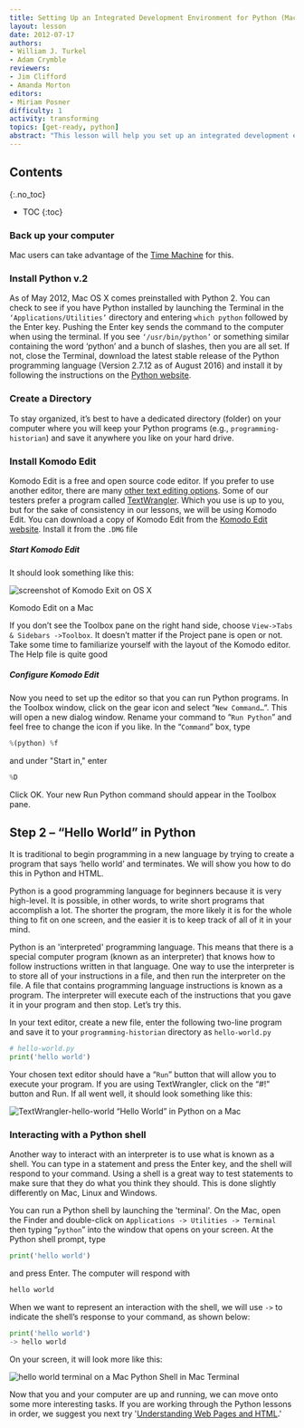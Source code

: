 ```yaml
---
title: Setting Up an Integrated Development Environment for Python (Mac) 
layout: lesson
date: 2012-07-17
authors:
- William J. Turkel
- Adam Crymble
reviewers:
- Jim Clifford
- Amanda Morton
editors:
- Miriam Posner
difficulty: 1
activity: transforming
topics: [get-ready, python]
abstract: "This lesson will help you set up an integrated development environment for Python on a computer running an Apple operating system."
---
```


## Contents
{:.no_toc}

* TOC
{:toc}

### Back up your computer

Mac users can take advantage of the [Time Machine][] for this.

### Install Python v.2

As of May 2012, Mac OS X comes preinstalled with Python 2. You can check
to see if you have Python installed by launching the Terminal in the
`‘Applications/Utilities’` directory and entering `which python`
followed by the Enter key. Pushing the Enter key sends the command to
the computer when using the terminal. If you see `‘/usr/bin/python’` or
something similar containing the word ‘python’ and a bunch of slashes,
then you are all set. If not, close the Terminal, download the latest
stable release of the Python programming language (Version 2.7.12 as of
August 2016) and install it by following the instructions on the [Python
website][].

### Create a Directory

To stay organized, it’s best to have a dedicated directory (folder) on
your computer where you will keep your Python programs (e.g.,
`programming-historian`) and save it anywhere you like on your hard
drive.

### Install Komodo Edit

Komodo Edit is a free and open source code editor. If you prefer to use
another editor, there are many [other text editing options][]. Some of our
testers prefer a program called [TextWrangler][]. Which you use is up to
you, but for the sake of consistency in our lessons, we will be using
Komodo Edit. You can download a copy of Komodo Edit from the [Komodo
Edit website][]. Install it from the `.DMG` file

##### Start Komodo Edit

It should look something like this:

![screenshot of Komodo Exit on OS X](https://raw.githubusercontent.com/programminghistorian/jekyll/bc4c0f1398f54adb1add6bb156756212c28e8f78/images/komodo-edit-mac.png)

Komodo Edit on a Mac

If you don’t see the Toolbox pane on the right hand side, choose
`View->Tabs & Sidebars ->Toolbox`. It doesn’t matter if the Project pane
is open or not. Take some time to familiarize yourself with the layout
of the Komodo editor. The Help file is quite good

##### Configure Komodo Edit

Now you need to set up the editor so that you can run Python
programs. In the Toolbox window, click on the gear icon and select
“`New Command…`“. This will open a new dialog window. Rename your
command to “`Run Python`” and feel free to change the icon if you
like. In the “`Command`” box, type

``` python
%(python) %f
```

and under "Start in," enter

``` python
%D
```

Click OK. Your new Run Python command should appear in the Toolbox
pane.

Step 2 – “Hello World” in Python
--------------------------------

It is traditional to begin programming in a new language by trying to
create a program that says ‘hello world’ and terminates. We will show
you how to do this in Python and HTML.

Python is a good programming language for beginners because it is very
high-level. It is possible, in other words, to write short programs that
accomplish a lot. The shorter the program, the more likely it is for the
whole thing to fit on one screen, and the easier it is to keep track of
all of it in your mind.

Python is an 'interpreted' programming language. This means that
there is a special computer program (known as an interpreter) that knows
how to follow instructions written in that language. One way to use the
interpreter is to store all of your instructions in a file, and then run
the interpreter on the file. A file that contains programming language
instructions is known as a program. The interpreter will execute each of
the instructions that you gave it in your program and then stop. Let’s
try this.

In your text editor, create a new file, enter the following two-line
program and save it to your `programming-historian` directory as
`hello-world.py`

``` python
# hello-world.py
print('hello world')
```

Your chosen text editor should have a “`Run`” button that will allow you
to execute your program. If you are using TextWrangler, click on the
“\#!” button and Run. If all went well, it should look something like
this:

![TextWrangler-hello-world](https://raw.githubusercontent.com/programminghistorian/jekyll/bc4c0f1398f54adb1add6bb156756212c28e8f78/images/TextWrangler-hello-world.png)
“Hello World” in Python on a Mac

### Interacting with a Python shell

Another way to interact with an interpreter is to use what is known as a
shell. You can type in a statement and press the Enter key, and the
shell will respond to your command. Using a shell is a great way to test
statements to make sure that they do what you think they should. This is
done slightly differently on Mac, Linux and Windows.

You can run a Python shell by launching the 'terminal'. On the Mac, open
the Finder and double-click on `Applications -> Utilities -> Terminal`
then typing “`python`” into the window that opens on your screen. At the
Python shell prompt, type

``` python
print('hello world')
```

and press Enter. The computer will respond with

``` python
hello world
```

When we want to represent an interaction with the shell, we will use
`->` to indicate the shell’s response to your command, as shown below:

``` python
print('hello world')
-> hello world
```

On your screen, it will look more like this:

![hello world terminal on a Mac](https://raw.githubusercontent.com/programminghistorian/jekyll/bc4c0f1398f54adb1add6bb156756212c28e8f78/images/hello-world-terminal.png)
Python Shell in Mac Terminal

Now that you and your computer are up and running, we can move onto some
more interesting tasks. If you are working through the Python lessons in
order, we suggest you next try '[Understanding Web Pages and HTML][].'

  [Time Machine]: http://support.apple.com/kb/ht1427
  [Python website]: http://www.python.org/
  [Beautiful Soup]: http://www.crummy.com/software/BeautifulSoup/
  [other text editing options]: http://wiki.python.org/moin/PythonEditors/
  [TextWrangler]: http://www.barebones.com/products/textwrangler/
  [Komodo Edit website]: http://www.activestate.com/komodo-edit
  [Understanding Web Pages and HTML]: /lessons/viewing-html-files
